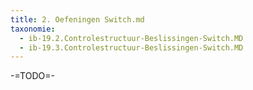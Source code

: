 ```yaml
---
title: 2. Oefeningen Switch.md
taxonomie:
  - ib-19.2.Controlestructuur-Beslissingen-Switch.MD
  - ib-19.3.Controlestructuur-Beslissingen-Switch.MD
---
```


-=TODO=-